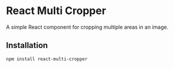 # React Multi Cropper

A simple React component for cropping multiple areas in an image.

## Installation

```sh
npm install react-multi-cropper
```